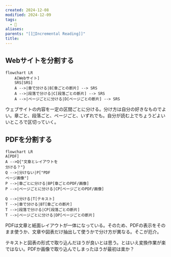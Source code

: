 ```yaml
---
created: 2024-12-08
modified: 2024-12-09
tags:
  - 💭
aliases: 
parents: "[[📝Incremental Reading]]"
title: 
---
```

## Webサイトを分割する
```mermaid
flowchart LR
	A[Webサイト]
	SRS[SRS]
	A -->|章で分ける|B[章ごとの断片] --> SRS
	A -->|段落で分ける|C[段落ごとの断片] --> SRS
	A -->|ページごとに分ける|D[ページごとの断片] --> SRS
```
ウェブサイトの内容を一定の区間ごとに分ける。分け方は自分の好きなものでよい。章ごと、段落ごと、ページごと、いずれでも。自分が読む上でちょうどよいいところで区切っていく。

## PDFを分割する
```mermaid
flowchart LR
A[PDF]
A -->Q{"文章とレイアウトを
分ける？"}
Q -->|分けない|P["PDF
ページ画像"]
P -->|章ごとに分ける|BP[章ごとのPDF/画像]
P -->|ページごとに分ける|CP[ページごとのPDF/画像]

Q -->|分ける|T[テキスト]
T -->|章で分ける|BT[章ごとの断片]
T -->|段落で分ける|CP[段落ごとの断片]
T -->|ページごとに分ける|DP[ページごとの断片]
```

PDFは文章と紙面レイアウトが一体になっている。そのため、PDFの表示をそのまま使うか、文章や図表だけ抽出して使うかで分け方が異なる。そこが厄介。

テキストと図表の形式で取り込んだほうが良いとは思う。とはいえ変換作業が楽ではない。PDFか画像で取り込んでしまったほうが最初は楽か？